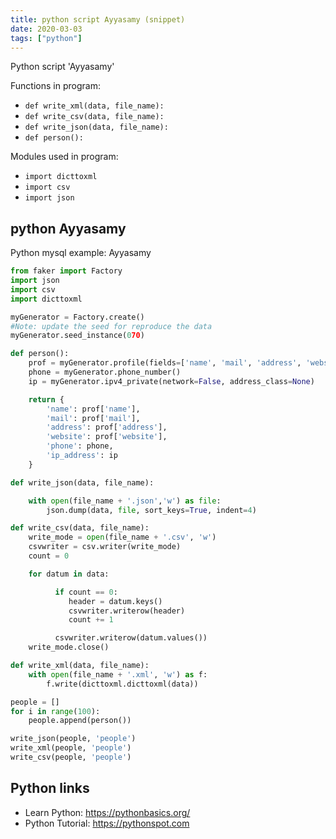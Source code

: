 ```yaml
---
title: python script Ayyasamy (snippet)
date: 2020-03-03
tags: ["python"]
---
```

Python script 'Ayyasamy'

Functions in program: 
* `def write_xml(data, file_name):`
* `def write_csv(data, file_name):`
* `def write_json(data, file_name):`
* `def person():`

Modules used in program: 
* `import dicttoxml`
* `import csv`
* `import json`

## python Ayyasamy

Python mysql example: Ayyasamy

```python
from faker import Factory
import json
import csv
import dicttoxml

myGenerator = Factory.create()
#Note: update the seed for reproduce the data
myGenerator.seed_instance(070)

def person():
	prof = myGenerator.profile(fields=['name', 'mail', 'address', 'website'], sex=None)
	phone = myGenerator.phone_number()
	ip = myGenerator.ipv4_private(network=False, address_class=None)

	return {
		'name': prof['name'],
		'mail': prof['mail'],
		'address': prof['address'],
		'website': prof['website'],
		'phone': phone,
		'ip_address': ip
	}

def write_json(data, file_name):

	with open(file_name + '.json','w') as file:
		json.dump(data, file, sort_keys=True, indent=4)	

def write_csv(data, file_name):
	write_mode = open(file_name + '.csv', 'w')
	csvwriter = csv.writer(write_mode)
	count = 0

	for datum in data:

	      if count == 0:
		     header = datum.keys()
		     csvwriter.writerow(header)
		     count += 1

	      csvwriter.writerow(datum.values())
	write_mode.close()

def write_xml(data, file_name):
	with open(file_name + '.xml', 'w') as f:
		f.write(dicttoxml.dicttoxml(data))

people = []
for i in range(100):	
	people.append(person())

write_json(people, 'people')
write_xml(people, 'people')
write_csv(people, 'people')

```

## Python links

- Learn Python: https://pythonbasics.org/
- Python Tutorial: https://pythonspot.com
